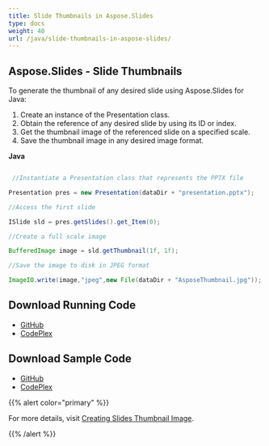```yaml
---
title: Slide Thumbnails in Aspose.Slides
type: docs
weight: 40
url: /java/slide-thumbnails-in-aspose-slides/
---
```


## **Aspose.Slides - Slide Thumbnails**
To generate the thumbnail of any desired slide using Aspose.Slides for Java:

1. Create an instance of the Presentation class.
1. Obtain the reference of any desired slide by using its ID or index.
1. Get the thumbnail image of the referenced slide on a specified scale.
1. Save the thumbnail image in any desired image format.

**Java**

``` java

 //Instantiate a Presentation class that represents the PPTX file

Presentation pres = new Presentation(dataDir + "presentation.pptx");

//Access the first slide

ISlide sld = pres.getSlides().get_Item(0);

//Create a full scale image

BufferedImage image = sld.getThumbnail(1f, 1f);

//Save the image to disk in JPEG format

ImageIO.write(image,"jpeg",new File(dataDir + "AsposeThumbnail.jpg"));

```
## **Download Running Code**
- [GitHub](https://github.com/aspose-slides/Aspose.Slides-for-Java/releases)
- [CodePlex](https://asposeslidesjavapptx4j.codeplex.com/releases)
## **Download Sample Code**
- [GitHub](https://github.com/aspose-slides/Aspose.Slides-for-Java)
- [CodePlex](https://asposeslidesjavapptx4j.codeplex.com/)

{{% alert color="primary" %}} 

For more details, visit [Creating Slides Thumbnail Image](http://docs.aspose.com:8082/docs/display/slidesjava/Creating+Slides+Thumbnail+Image).

{{% /alert %}}
